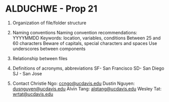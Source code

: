 # ALDUCHWE - Prop 21
1. Organization of file/folder structure

2. Naming conventions
		Naming convention recommendations:	
			YYYYMMDD
			Keywords: location, variables, conditions
			Between 25 and 60 characters
			Beware of capitals, special characters and spaces
			Use underscores between components

3. Relationship between files



4. Definitions of acronyms, abbreviations
	SF- San Francisco
	SD- San Diego
	SJ - San Jose
	

5. Contact
	Christie Ngo: ccngo@ucdavis.edu
	Dustin Nguyen: dusnguyen@ucdavis.edu
	Alvin Tang: alqtang@ucdavis.edu
	Wesley Tat: wrtat@ucdavis.edu
	
